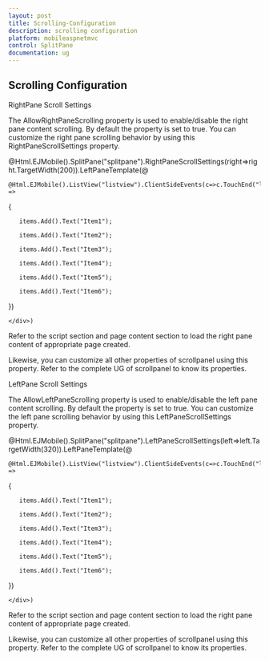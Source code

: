```yaml
---
layout: post
title: Scrolling-Configuration
description: scrolling configuration
platform: mobileaspnetmvc
control: SplitPane
documentation: ug
---
```


## Scrolling Configuration

RightPane Scroll Settings

The AllowRightPaneScrolling property is used to enable/disable the right pane content scrolling. By default the property is set to true. You can customize the right pane scrolling behavior by using this RightPaneScrollSettings property. 

@Html.EJMobile().SplitPane("splitpane").RightPaneScrollSettings(right=>right.TargetWidth(200)).LeftPaneTemplate(@<div>

    @Html.EJMobile().ListView("listview").ClientSideEvents(c=>c.TouchEnd("loadContent")).ShowHeader(false).Items(items =>

   {

       items.Add().Text("Item1");

       items.Add().Text("Item2");

       items.Add().Text("Item3");

       items.Add().Text("Item4");

       items.Add().Text("Item5");

       items.Add().Text("Item6");

   })

    </div>)            





Refer to the script section and page content section to load the right pane content of appropriate page created.

Likewise, you can customize all other properties of scrollpanel using this property. Refer to the complete UG of scrollpanel to know its properties.

LeftPane Scroll Settings

The AllowLeftPaneScrolling property is used to enable/disable the left pane content scrolling. By default the property is set to true. You can customize the left pane scrolling behavior by using this LeftPaneScrollSettings property. 

@Html.EJMobile().SplitPane("splitpane").LeftPaneScrollSettings(left=>left.TargetWidth(320)).LeftPaneTemplate(@<div>

    @Html.EJMobile().ListView("listview").ClientSideEvents(c=>c.TouchEnd("loadContent")).ShowHeader(false).Items(items =>

   {

       items.Add().Text("Item1");

       items.Add().Text("Item2");

       items.Add().Text("Item3");

       items.Add().Text("Item4");

       items.Add().Text("Item5");

       items.Add().Text("Item6");

   })

    </div>)



Refer to the script section and page content section to load the right pane content of appropriate page created. 

Likewise, you can customize all other properties of scrollpanel using this property. Refer to the complete UG of scrollpanel to know its properties.

